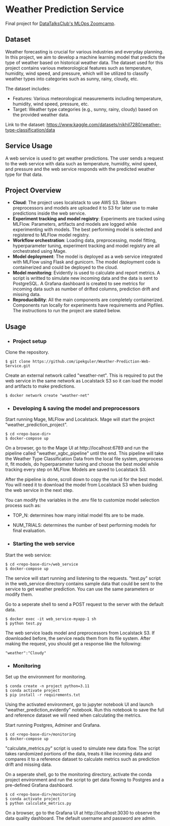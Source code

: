 # Weather Prediction Service

Final project for [DataTalksClub's MLOps Zoomcamp](https://github.com/DataTalksClub/mlops-zoomcamp).

## Dataset

Weather forecasting is crucial for various industries and everyday planning. In this project, we aim to develop a machine learning model that predicts the type of weather based on historical weather data. The dataset used for this project contains various meteorological features such as temperature, humidity, wind speed, and pressure, which will be utilized to classify weather types into categories such as sunny, rainy, cloudy, etc.

The dataset includes:

* Features: Various meteorological measurements including temperature, humidity, wind speed, pressure, etc.
* Target: Weather type categories (e.g., sunny, rainy, cloudy) based on the provided weather data.

Link to the dataset: https://www.kaggle.com/datasets/nikhil7280/weather-type-classification/data

## Service Usage

A web service is used to get weather predictions. The user sends a request to the web service with data such as temperature, humidity, wind speed, and pressure and the web service responds with the predicted weather type for that data.

## Project Overview

* **Cloud**: The project uses localstack to use AWS S3. Sklearn preprocessors and models are uploaded it to S3 for later use to make predictions inside the web service. 
* **Experiment tracking and model registry**: Experiments are tracked using MLFlow. Parameters, artifacts and models are logged while experimenting with models. The best performing model is selected and registered to MLFlow model registry.
* **Workflow orchestration**: Loading data, preprocessing, model fitting, hyperparameter tuning, experiment tracking and model registry are all orchestrated using Mage.
* **Model deployment**: The model is deployed as a web service integrated with MLFlow using Flask and gunicorn. The model deployment code is containerized and could be deployed to the cloud.
* **Model monitoring**: Evidently is used to calculate and report metrics. A script is writted to simulate new incoming data and the data is sent to PostgreSQL. A Grafana dashboard is created to see metrics for incoming data such as number of drifted columns, prediction drift and missing data.
* **Reproducibility**: All the main components are completely containerized. Components run locally for experiments have requirements and Pipfiles. The instructions to run the project are stated below.

## Usage

* ### Project setup

Clone the repository.

```
$ git clone https://github.com/ipekguler/Weather-Prediction-Web-Service.git
```

Create an external network called "weather-net". This is required to put the web service in the same network as Localstack S3 so it can load the model and artifacts to make predictions.

```
$ docker network create "weather-net"
```

* ### Developing & saving the model and preprocessors

Start running Mage, MLFlow and Localstack. Mage will start the project "weather_prediction_project".

```
$ cd <repo-base-dir>
$ docker-compose up
```

On a browser, go to the Mage UI at http://localhost:6789 and run the pipeline called "weather_xgbc_pipeline" until the end. This pipeline will take the Weather Type Classification Data from the local file system, preprocess it, fit models, do hyperparameter tuning and choose the best model while tracking every step on MLFlow. Models are saved to Localstack S3.

After the pipeline is done, scroll down to copy the run id for the best model. You will need it to download the model from Localstack S3 when buiding the web service in the next step.

You can modify the variables in the .env file to customize model selection process such as:

* TOP_N: determines how many initial model fits are to be made.
* NUM_TRIALS: determines the number of best performing models for final evaluation.

* ### Starting the web service

Start the web service:

```
$ cd <repo-base-dir>/web_service
$ docker-compose up
```
The service will start running and listening to the requests. "test.py" script in the web_service directory contains sample data that could be sent to the service to get weather prediction. You can use the same parameters or modify them.

Go to a seperate shell to send a POST request to the server with the default data.

```
$ docker exec -it web_service-myapp-1 sh
$ python test.py
```

The web service loads model and preprocessors from Localstack S3. If downloaded before, the service reads them from its file system. After making the request, you should get a response like the following:

```
"weather":"Cloudy"
```

* ### Monitoring

Set up the environment for monitoring.

```
$ conda create -n project python=3.11
$ conda activate project
$ pip install -r requirements.txt
```

Using the activated environment, go to jupyter notebook UI and launch "weather_prediction_evidently" notebook. Run this notebook to save the full and reference dataset we will need when calculating the metrics.

Start running Postgres, Adminer and Grafana.

```
$ cd <repo-base-dir>/monitoring
$ docker-compose up
```

"calculate_metrics.py" script is used to simulate new data flow. The script takes randomized portions of the data, treats it like incoming data and compares it to a reference dataset to calculate metrics such as prediction drift and missing data.

On a seperate shell, go to the monitoring directory, activate the conda project environment and run the script to get data flowing to Postgres and a pre-defined Grafana dashboard.

```
$ cd <repo-base-dir>/monitoring
$ conda activate project
$ python calculate_metrics.py
```

On a browser, go to the Grafana UI at http://localhost:3030 to observe the data quality dashboard. The default username and password are admin.